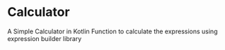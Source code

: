 # Calculator
A Simple Calculator in Kotlin
Function to calculate the expressions using expression builder library
